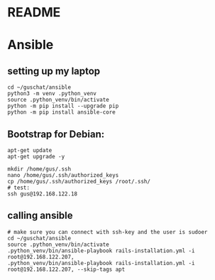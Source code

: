 # README

# Ansible

## setting up my laptop
```
cd ~/guschat/ansible
python3 -m venv .python_venv
source .python_venv/bin/activate
python -m pip install --upgrade pip
python -m pip install ansible-core
```

## Bootstrap for Debian:
```
apt-get update
apt-get upgrade -y

mkdir /home/gus/.ssh
nano /home/gus/.ssh/authorized_keys
cp /home/gus/.ssh/authorized_keys /root/.ssh/
# test:
ssh gus@192.168.122.18
```

## calling ansible
```
# make sure you can connect with ssh-key and the user is sudoer
cd ~/guschat/ansible
source .python_venv/bin/activate
.python_venv/bin/ansible-playbook rails-installation.yml -i root@192.168.122.207,
.python_venv/bin/ansible-playbook rails-installation.yml -i root@192.168.122.207, --skip-tags apt
```
